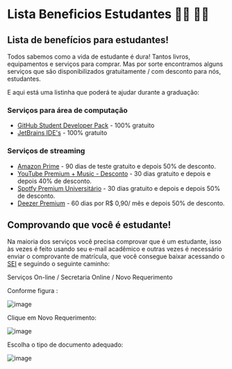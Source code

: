# Lista Beneficios Estudantes 👩‍🎓 👨‍🎓


##  Lista de benefícios para estudantes!

Todos sabemos como a vida de estudante é dura! Tantos livros, equipamentos e serviços para comprar. Mas por sorte encontramos alguns serviços que são disponibilizados gratuitamente / com desconto para nós, estudantes. 

E aqui está uma listinha que poderá te ajudar durante a graduação: 


### Serviços para área de computação

- [GitHub Student Developer Pack](https://education.github.com/pack) - 100% gratuito 
- [JetBrains IDE's](https://www.jetbrains.com/community/education/) - 100% gratuito 


### Serviços de streaming
- [Amazon Prime](https://www.amazon.com/Amazon-Student/b?ie=UTF8&node=668781011) - 90 dias de teste gratuito e depois 50% de desconto.
- [YouTube Premium + Music - Desconto](https://www.youtube.com/premium/student) - 30 dias gratuito e depois e depois 40% de desconto.
- [Spotfy Premium Universitário](https://www.spotify.com/br/student/) - 30 dias gratuito e depois e depois 50% de desconto.
- [Deezer Premium](https://www.deezer.com/br/offers/student) - 60 dias por R$ 0,90/ mês e depois 50% de desconto.

 

## Comprovando que você é estudante!

Na maioria dos serviços você precisa comprovar que é um estudante, isso às vezes é feito usando seu e-mail acadêmico e outras vezes é necessário enviar o comprovante de matrícula, que você consegue baixar acessando o [SEI](https://sei.univesp.br) e seguindo o seguinte caminho: 

Serviços On-line / Secretaria Online / Novo Requerimento 

Conforme figura : 

![image](https://user-images.githubusercontent.com/72423464/166171357-01a34909-02af-443a-8588-8c249ee6d37f.png)

Clique em Novo Requerimento: 

![image](https://user-images.githubusercontent.com/72423464/166172374-325109bc-0e77-4048-8db4-fb0e2fbb89a4.png)

Escolha o tipo de documento adequado: 

![image](https://user-images.githubusercontent.com/72423464/166172484-19f6c1e0-6e1c-4b3c-a4d7-ca34b0dbbd92.png)



